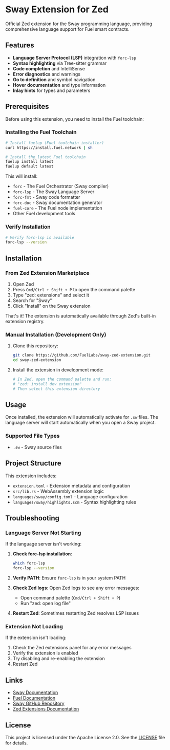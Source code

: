 # Sway Extension for Zed

Official Zed extension for the Sway programming language, providing comprehensive language support for Fuel smart contracts.

## Features

- **Language Server Protocol (LSP)** integration with `forc-lsp`
- **Syntax highlighting** via Tree-sitter grammar
- **Code completion** and IntelliSense
- **Error diagnostics** and warnings
- **Go to definition** and symbol navigation
- **Hover documentation** and type information
- **Inlay hints** for types and parameters

## Prerequisites

Before using this extension, you need to install the Fuel toolchain:

### Installing the Fuel Toolchain

```bash
# Install fuelup (Fuel toolchain installer)
curl https://install.fuel.network | sh

# Install the latest Fuel toolchain
fuelup install latest
fuelup default latest
```

This will install:
- `forc` - The Fuel Orchestrator (Sway compiler)
- `forc-lsp` - The Sway Language Server
- `forc-fmt` - Sway code formatter
- `forc-doc` - Sway documentation generator
- `fuel-core` - The Fuel node implementation
- Other Fuel development tools

### Verify Installation

```bash
# Verify forc-lsp is available
forc-lsp --version
```

## Installation

### From Zed Extension Marketplace

1. Open Zed
2. Press `Cmd/Ctrl + Shift + P` to open the command palette
3. Type "zed: extensions" and select it
4. Search for "Sway"
5. Click "Install" on the Sway extension

That's it! The extension is automatically available through Zed's built-in extension registry.

### Manual Installation (Development Only)

1. Clone this repository:
   ```bash
   git clone https://github.com/FuelLabs/sway-zed-extension.git
   cd sway-zed-extension
   ```

2. Install the extension in development mode:
   ```bash
   # In Zed, open the command palette and run:
   # "zed: install dev extension"
   # Then select this extension directory
   ```

## Usage

Once installed, the extension will automatically activate for `.sw` files. The language server will start automatically when you open a Sway project.

### Supported File Types

- `.sw` - Sway source files

## Project Structure

This extension includes:

- `extension.toml` - Extension metadata and configuration
- `src/lib.rs` - WebAssembly extension logic
- `languages/sway/config.toml` - Language configuration
- `languages/sway/highlights.scm` - Syntax highlighting rules

## Troubleshooting

### Language Server Not Starting

If the language server isn't working:

1. **Check forc-lsp installation**:
   ```bash
   which forc-lsp
   forc-lsp --version
   ```

2. **Verify PATH**: Ensure `forc-lsp` is in your system PATH

3. **Check Zed logs**: Open Zed logs to see any error messages:
   - Open command palette (`Cmd/Ctrl + Shift + P`)
   - Run "zed: open log file"

4. **Restart Zed**: Sometimes restarting Zed resolves LSP issues

### Extension Not Loading

If the extension isn't loading:

1. Check the Zed extensions panel for any error messages
2. Verify the extension is enabled
3. Try disabling and re-enabling the extension
4. Restart Zed

## Links

- [Sway Documentation](https://fuellabs.github.io/sway/)
- [Fuel Documentation](https://docs.fuel.network/)
- [Sway GitHub Repository](https://github.com/FuelLabs/sway)
- [Zed Extensions Documentation](https://zed.dev/docs/extensions)

## License

This project is licensed under the Apache License 2.0. See the [LICENSE](LICENSE) file for details.
